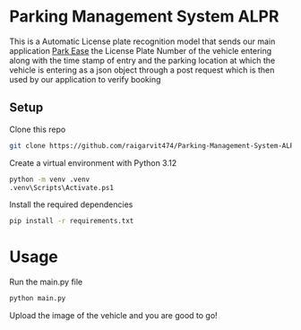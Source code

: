 # Parking Management System ALPR
This is a Automatic License plate recognition model that sends our main application [Park Ease](https://parkease-nu.vercel.app) the License Plate Number of the vehicle entering along with the time stamp of entry and the parking location at which the vehicle is entering as a json object through a post request which is then used by our application to verify booking

## Setup
Clone this repo

```bash
git clone https://github.com/raigarvit474/Parking-Management-System-ALPR.git
```
Create a virtual environment with Python 3.12

```bash
python -m venv .venv
.venv\Scripts\Activate.ps1
```

Install the required dependencies
```bash
pip install -r requirements.txt
```

# Usage

Run the main.py file

```bash
python main.py
```
Upload the image of the vehicle and you are good to go!
